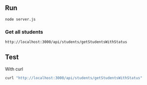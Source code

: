 ## Run 
```bash
node server.js
```

### Get all students
```bash
http://localhost:3000/api/students/getStudentsWithStatus
```

## Test
With curl
```bash
curl "http://localhost:3000/api/students/getStudentsWithStatus"
```